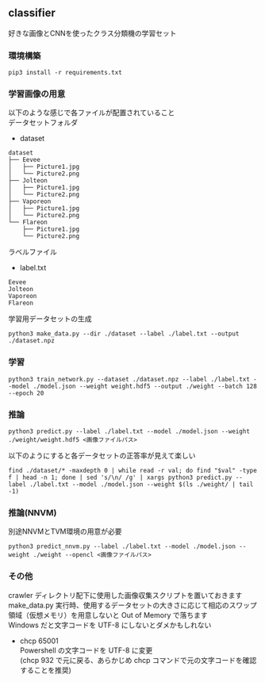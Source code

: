 classifier
---


好きな画像とCNNを使ったクラス分類機の学習セット  


### 環境構築
```
pip3 install -r requirements.txt
```


### 学習画像の用意
以下のような感じで各ファイルが配置されていること  
データセットフォルダ  
- dataset
```
dataset
├── Eevee
│   ├── Picture1.jpg
│   └── Picture2.png
├── Jolteon
│   ├── Picture1.jpg
│   └── Picture2.png
├── Vaporeon
│   ├── Picture1.jpg
│   └── Picture2.png
└── Flareon
    ├── Picture1.jpg
    └── Picture2.png
```

ラベルファイル  
- label.txt  
```
Eevee
Jolteon
Vaporeon
Flareon
```

学習用データセットの生成  
```
python3 make_data.py --dir ./dataset --label ./label.txt --output ./dataset.npz
```


### 学習
```
python3 train_network.py --dataset ./dataset.npz --label ./label.txt --model ./model.json --weight weight.hdf5 --output ./weight --batch 128 --epoch 20
```


### 推論
```
python3 predict.py --label ./label.txt --model ./model.json --weight ./weight/weight.hdf5 <画像ファイルパス>
```

以下のようにすると各データセットの正答率が見えて楽しい  
```
find ./dataset/* -maxdepth 0 | while read -r val; do find "$val" -type f | head -n 1; done | sed 's/\n/ /g' | xargs python3 predict.py --label ./label.txt --model ./model.json --weight $(ls ./weight/ | tail -1)
```


### 推論(NNVM)
別途NNVMとTVM環境の用意が必要  
```
python3 predict_nnvm.py --label ./label.txt --model ./model.json --weight ./weight --opencl <画像ファイルパス>
```


### その他
crawler ディレクトリ配下に使用した画像収集スクリプトを置いておきます  
make_data.py 実行時、使用するデータセットの大きさに応じて相応のスワップ領域（仮想メモリ）を用意しないと Out of Memory で落ちます  
Windows だと文字コードを UTF-8 にしないとダメかもしれない  
- chcp 65001  
  Powershell の文字コードを UTF-8 に変更  
  (chcp 932 で元に戻る、あらかじめ chcp コマンドで元の文字コードを確認することを推奨)  

